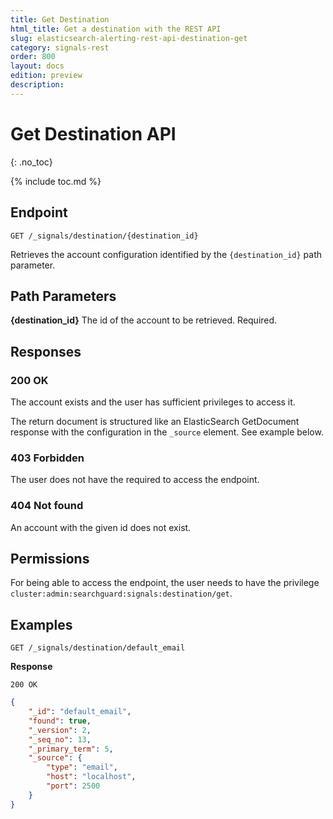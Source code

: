 ```yaml
---
title: Get Destination
html_title: Get a destination with the REST API
slug: elasticsearch-alerting-rest-api-destination-get
category: signals-rest
order: 800
layout: docs
edition: preview
description: 
---
```


<!--- Copyright 2019 floragunn GmbH -->

# Get Destination API
{: .no_toc}

{% include toc.md %}


## Endpoint

```
GET /_signals/destination/{destination_id}
```

Retrieves the account configuration identified by the `{destination_id}` path parameter. 


## Path Parameters

**{destination_id}** The id of the account to be retrieved. Required.

## Responses

### 200 OK

The account exists and the user has sufficient privileges to access it. 

The return document is structured like an ElasticSearch GetDocument response with the configuration in the `_source` element. See example below.

### 403 Forbidden

The user does not have the required to access the endpoint.

### 404 Not found

An account with the given id does not exist. 

## Permissions

For being able to access the endpoint, the user needs to have the privilege `cluster:admin:searchguard:signals:destination/get`.



## Examples

```
GET /_signals/destination/default_email
```

**Response**

```
200 OK
``` 

```json
{
    "_id": "default_email",
    "found": true,
    "_version": 2,
    "_seq_no": 13,
    "_primary_term": 5,
    "_source": {
        "type": "email",
        "host": "localhost",
        "port": 2500
    }
}
```
